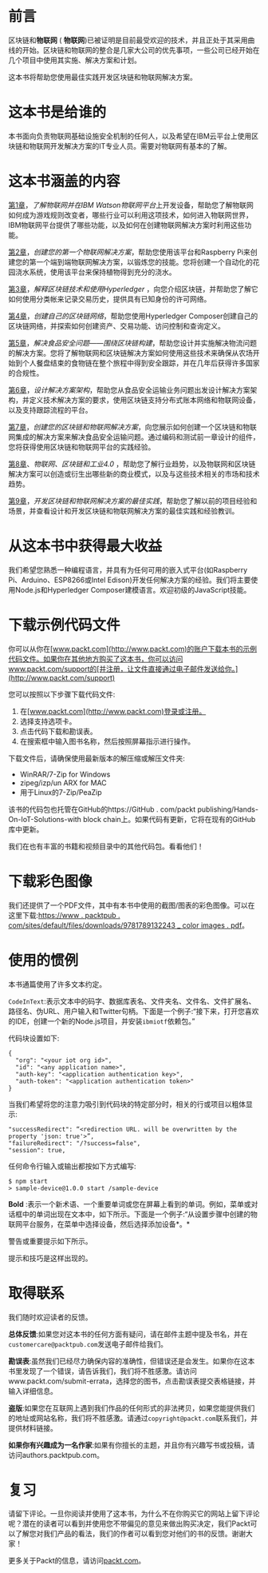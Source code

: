 # 前言

区块链和**物联网** ( **物联网**)已被证明是目前最受欢迎的技术，并且正处于其采用曲线的开始。区块链和物联网的整合是几家大公司的优先事项，一些公司已经开始在几个项目中使用其实施、解决方案和计划。

这本书将帮助您使用最佳实践开发区块链和物联网解决方案。

# 这本书是给谁的

本书面向负责物联网基础设施安全机制的任何人，以及希望在IBM云平台上使用区块链和物联网开发解决方案的IT专业人员。需要对物联网有基本的了解。

# 这本书涵盖的内容

[第1章](1.html)，*了解物联网并在IBM Watson物联网平台*上开发设备，帮助您了解物联网如何成为游戏规则改变者，哪些行业可以利用这项技术，如何进入物联网世界，IBM物联网平台提供了哪些功能，以及如何在创建物联网解决方案时利用这些功能。

[第2章](2.html)，*创建您的第一个物联网解决方案*，帮助您使用该平台和Raspberry Pi来创建您的第一个端到端物联网解决方案，以锻炼您的技能。您将创建一个自动化的花园浇水系统，使用该平台来保持植物得到充分的浇水。

[第3章](3.html)，*解释区块链技术和使用Hyperledger* ，向您介绍区块链，并帮助您了解它如何使用分类帐来记录交易历史，提供具有已知身份的许可网络。

[第4章](4.html)，*创建自己的区块链网络*，帮助您使用Hyperledger Composer创建自己的区块链网络，并探索如何创建资产、交易功能、访问控制和查询定义。

[第5章](5.html)，*解决食品安全问题——围绕区块链构建*，帮助您设计并实施解决物流问题的解决方案。您将了解物联网和区块链解决方案如何使用这些技术来确保从农场开始到个人餐盘结束的食物链在整个旅程中得到安全跟踪，并在几年后获得许多国家的合规性。

[第6章](6.html)，*设计解决方案架构*，帮助您从食品安全运输业务问题出发设计解决方案架构，并定义技术解决方案的要求，使用区块链支持分布式账本网络和物联网设备，以及支持跟踪流程的平台。

[第7章](7.html)，*创建您的区块链和物联网解决方案*，向您展示如何创建一个区块链和物联网集成的解决方案来解决食品安全运输问题。通过编码和测试前一章设计的组件，您将获得使用区块链和物联网平台的实践经验。

[第8章](8.html)、*物联网、区块链和工业4.0* ，帮助您了解行业趋势，以及物联网和区块链解决方案可以创造或衍生出哪些新的商业模式，以及与这些技术相关的市场和技术趋势。

[第9章](9.html)，*开发区块链和物联网解决方案的最佳实践*，帮助您了解以前的项目经验和场景，并查看设计和开发区块链和物联网解决方案的最佳实践和经验教训。

# 从这本书中获得最大收益

我们希望您熟悉一种编程语言，并具有为任何可用的嵌入式平台(如Raspberry Pi、Arduino、ESP8266或Intel Edison)开发任何解决方案的经验。我们将主要使用Node.js和Hyperledger Composer建模语言。欢迎初级的JavaScript技能。

# 下载示例代码文件

你可以从你在[www.packt.com](http://www.packt.com)的账户下载本书的示例代码文件。如果你在其他地方购买了这本书，你可以访问www.packt.com/support的[并注册，让文件直接通过电子邮件发送给你。](http://www.packt.com/support)

您可以按照以下步骤下载代码文件:

1.  在[www.packt.com](http://www.packt.com)登录或注册。
2.  选择支持选项卡。
3.  点击代码下载和勘误表。
4.  在搜索框中输入图书名称，然后按照屏幕指示进行操作。

下载文件后，请确保使用最新版本的解压缩或解压文件夹:

*   WinRAR/7-Zip for Windows
*   zipeg/izp/un ARX for MAC
*   用于Linux的7-Zip/PeaZip

该书的代码包也托管在GitHub的https://GitHub . com/packt publishing/Hands-On-IoT-Solutions-with block chain上。如果代码有更新，它将在现有的GitHub库中更新。

我们在也有丰富的书籍和视频目录中的其他代码包。看看他们！

# 下载彩色图像

我们还提供了一个PDF文件，其中有本书中使用的截图/图表的彩色图像。可以在这里下载:[https://www . packtpub . com/sites/default/files/downloads/9781789132243 _ color images . pdf](https://www.packtpub.com/sites/default/files/downloads/9781789132243_ColorImages.pdf)。

# 使用的惯例

本书通篇使用了许多文本约定。

`CodeInText`:表示文本中的码字、数据库表名、文件夹名、文件名、文件扩展名、路径名、伪URL、用户输入和Twitter句柄。下面是一个例子:“接下来，打开您喜欢的IDE，创建一个新的Node.js项目，并安装`ibmiotf`依赖包。”

代码块设置如下:

```
{
  "org": "<your iot org id>",
  "id": "<any application name>",
  "auth-key": "<application authentication key>",
  "auth-token": "<application authentication token>"
}
```

当我们希望将您的注意力吸引到代码块的特定部分时，相关的行或项目以粗体显示:

```
"successRedirect": “<redirection URL. will be overwritten by the property 'json: true'>”,
"failureRedirect": "/?success=false",
"session": true,
```

任何命令行输入或输出都按如下方式编写:

```
$ npm start
> sample-device@1.0.0 start /sample-device
```

**Bold** :表示一个新术语、一个重要单词或您在屏幕上看到的单词。例如，菜单或对话框中的单词出现在文本中，如下所示。下面是一个例子:“从设置步骤中创建的物联网平台服务，在菜单中选择设备，然后选择添加设备*。*

警告或重要提示如下所示。

提示和技巧是这样出现的。

# 取得联系

我们随时欢迎读者的反馈。

**总体反馈**:如果您对这本书的任何方面有疑问，请在邮件主题中提及书名，并在`customercare@packtpub.com`发送电子邮件给我们。

**勘误表**:虽然我们已经尽力确保内容的准确性，但错误还是会发生。如果你在这本书里发现了一个错误，请告诉我们，我们将不胜感激。请访问www.packt.com/submit-errata，选择您的图书，点击勘误表提交表格链接，并输入详细信息。

**盗版**:如果您在互联网上遇到我们作品的任何形式的非法拷贝，如果您能提供我们的地址或网站名称，我们将不胜感激。请通过`copyright@packt.com`联系我们，并提供材料链接。

**如果你有兴趣成为一名作家**:如果有你擅长的主题，并且你有兴趣写书或投稿，请访问authors.packtpub.com。

# 复习

请留下评论。一旦你阅读并使用了这本书，为什么不在你购买它的网站上留下评论呢？潜在的读者可以看到并使用您不带偏见的意见来做出购买决定，我们Packt可以了解您对我们产品的看法，我们的作者可以看到您对他们的书的反馈。谢谢大家！

更多关于Packt的信息，请访问[packt.com](http://www.packt.com/)。